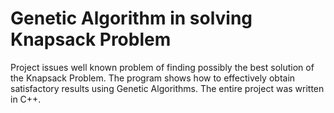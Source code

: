 # Genetic Algorithm in solving Knapsack Problem

Project issues well known problem of finding possibly the best solution of the Knapsack Problem. The program shows how to effectively obtain satisfactory results using Genetic Algorithms. The entire project was written in C++.
